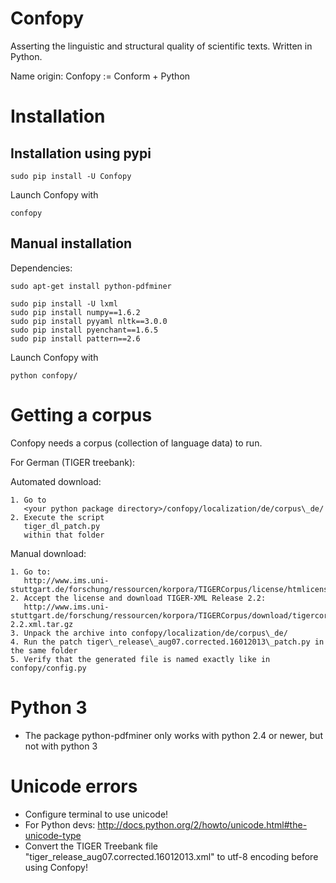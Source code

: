 Confopy
=======

Asserting the linguistic and structural quality of scientific texts.
Written in Python.

Name origin: Confopy := Conform + Python 


Installation
============

Installation using pypi
-----------------------

    sudo pip install -U Confopy

Launch Confopy with

    confopy

Manual installation
-------------------

Dependencies:

    sudo apt-get install python-pdfminer

    sudo pip install -U lxml
    sudo pip install numpy==1.6.2
    sudo pip install pyyaml nltk==3.0.0
    sudo pip install pyenchant==1.6.5
    sudo pip install pattern==2.6

Launch Confopy with

    python confopy/


Getting a corpus
================

Confopy needs a corpus (collection of language data) to run.

For German (TIGER treebank):

Automated download:

    1. Go to 
       <your python package directory>/confopy/localization/de/corpus\_de/
    2. Execute the script
       tiger_dl_patch.py
       within that folder

Manual download:

    1. Go to: 
       http://www.ims.uni-stuttgart.de/forschung/ressourcen/korpora/TIGERCorpus/license/htmlicense.html
    2. Accept the license and download TIGER-XML Release 2.2: 
       http://www.ims.uni-stuttgart.de/forschung/ressourcen/korpora/TIGERCorpus/download/tigercorpus-2.2.xml.tar.gz
    3. Unpack the archive into confopy/localization/de/corpus\_de/
    4. Run the patch tiger\_release\_aug07.corrected.16012013\_patch.py in the same folder
    5. Verify that the generated file is named exactly like in confopy/config.py


Python 3
========

 * The package python-pdfminer only works with python 2.4 or newer, but not with python 3


Unicode errors
==============

 * Configure terminal to use unicode!
 * For Python devs:
    http://docs.python.org/2/howto/unicode.html#the-unicode-type
 * Convert the TIGER Treebank file
    "tiger_release_aug07.corrected.16012013.xml"
   to utf-8 encoding before using Confopy!
